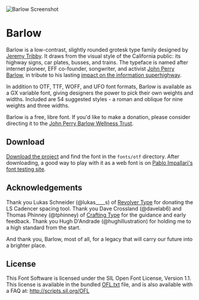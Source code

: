 
![Barlow Screenshot](https://raw.githubusercontent.com/jpt/barlow/master/documentation/barlow.gif)

# Barlow

Barlow is a low-contrast, slightly rounded grotesk type family designed by [Jeremy Tribby](https://tribby.com). It draws from the visual style of the California public: its highway signs, car plates, busses, and trains. The typeface is named after internet pioneer, EFF co-founder, songwriter, and activist [John Perry Barlow](https://en.wikipedia.org/wiki/John_Perry_Barlow), in tribute to his lasting [impact on the information superhighway](https://www.eff.org/cyberspace-independence).

In addition to OTF, TTF, WOFF, and UFO font formats, Barlow is available as a GX variable font, giving designers the power to pick their own weights and widths. Included are 54 suggested styles - a roman and oblique for nine weights and three widths.

Barlow is a free, libre font. If you'd like to make a donation, please consider directing it to the [John Perry Barlow Wellness Trust](https://www.johnperrybarlow-wellnesstrust.com/).

## Download

[Download the project](https://github.com/jpt/barlow/archive/master.zip) and find the font in the `fonts/otf` directory. After downloading, a good way to play with it as a web font is on [Pablo Impallari's font testing site](http://www.impallari.com/testing/).

## Acknowledgements

Thank you Lukas Schneider (@lukas____s) of [Revolver Type](http://revolvertype.com/tools/cadencer.html) for donating the LS Cadencer spacing tool. Thank you Dave Crossland (@davelab6) and Thomas Phinney (@tphinney) of [Crafting Type](http://craftingtype.com) for the guidance and early feedback. Thank you Hugh D'Andrade (@hughillustration) for holding me to a high standard from the start.

And thank you, Barlow, most of all, for a legacy that will carry our future into a brighter place. 

## License

This Font Software is licensed under the SIL Open Font License, Version 1.1. This license is available in the bundled [OFL.txt](https://github.com/jpt/barlow/blob/master/OFL.txt) file, and is also available with a FAQ at: http://scripts.sil.org/OFL
